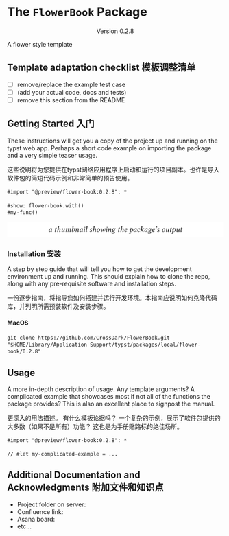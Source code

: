 # The `FlowerBook` Package
<div align="center">Version 0.2.8</div>

A flower style template

## Template adaptation checklist 模板调整清单

- [ ] remove/replace the example test case
- [ ] (add your actual code, docs and tests)
- [ ] remove this section from the README

## Getting Started 入门

These instructions will get you a copy of the project up and running on the typst web app. Perhaps a short code example on importing the package and a very simple teaser usage.

这些说明将为您提供在typst网络应用程序上启动和运行的项目副本。也许是导入软件包的简短代码示例和非常简单的预告使用。

```typ
#import "@preview/flower-book:0.2.8": *

#show: flower-book.with()
#my-func()
```

<picture>
  <source media="(prefers-color-scheme: dark)" srcset="./thumbnail-dark.svg">
  <img src="./thumbnail-light.svg">
</picture>

### Installation 安装

A step by step guide that will tell you how to get the development environment up and running. This should explain how to clone the repo, along with any pre-requisite software and installation steps.

一份逐步指南，将指导您如何搭建并运行开发环境。本指南应说明如何克隆代码库，并列明所需预装软件及安装步骤。

#### MacOS

```shell
git clone https://github.com/CrossDark/FlowerBook.git "$HOME/Library/Application Support/typst/packages/local/flower-book/0.2.8"
```

## Usage

A more in-depth description of usage. Any template arguments? A complicated example that showcases most if not all of the functions the package provides? This is also an excellent place to signpost the manual.

更深入的用法描述。 有什么模板论据吗？ 一个复杂的示例，展示了软件包提供的大多数（如果不是所有）功能？ 这也是为手册贴路标的绝佳场所。

```typ
#import "@preview/flower-book:0.2.8": *

// #let my-complicated-example = ...
```

## Additional Documentation and Acknowledgments 附加文件和知识点

* Project folder on server:
* Confluence link:
* Asana board:
* etc...
